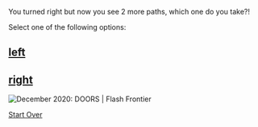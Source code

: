 You turned right but now you see 2 more paths, which one do you take?!

Select one of the following options:
## [left](left.md)
## [right](right.md)

<img src="https://flashfrontier.com/wp-content/uploads/2020/12/Christopher-WoodsTwo-Doors-scaled-e1608368618527.jpg" alt="December 2020: DOORS | Flash Frontier"/>

[Start Over](../README.md)
